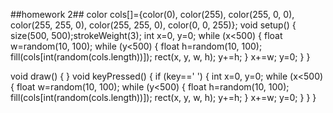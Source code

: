 ##homework 2##
color cols[]={color(0), color(255), color(255, 0, 0), color(255, 255, 0), color(255, 255, 0), color(0, 0, 255)};
void setup() {
  size(500, 500);strokeWeight(3);
  int x=0, y=0;
  while (x<500) {
    float w=random(10, 100);
    while (y<500) {
      float h=random(10, 100);
      fill(cols[int(random(cols.length))]);
      rect(x, y, w, h);
      y+=h;
    }
    x+=w;
    y=0;
  }
}

void draw() {
}
void keyPressed() {
  if (key==' ') {
    int x=0, y=0;
    while (x<500) {
      float w=random(10, 100);
      while (y<500) {
        float h=random(10, 100);
        fill(cols[int(random(cols.length))]);
        rect(x, y, w, h);
        y+=h;
      }
      x+=w;
      y=0;
    }
  }
}
